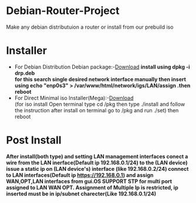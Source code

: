 # Debian-Router-Project
Make any debian distributuion a router or install from our prebuild iso

# Installer
<ul>
 <li>For Debian Distribution Debian package:-<a href="https://github.com/sounakkar/Debian-Router-Project/blob/main/DEBIAN/drp.deb?raw=true">Download</a>
 <strong>install using dpkg -i drp.deb <br>for this search single desired network interface manually then insert using echo "enp0s3" > /var/www/html/network/igs/LAN/assign .then reboot</strong>
 </li>
 <li>For Direct Minimal iso Installer(Mega):-<a href="https://mega.nz/file/YVFxDSja#DZiwNc6X2EyG_WrdaehNCebAInY5StXigm4ObWf3I9Q">Download</a> <br> (for iso install Open terminal type cd /pkg then type ./install and follow the instruction after install on terminal go to /pkg and run ./set) then reboot </li>
  </ul>

# Post Install
 <strong>After install(both type) and setting LAN management interfaces conect a wire from the LAN inerface(Default ip 192.168.0.1/24) to the (LAN device) issue a static ip on (LAN device's) interface (like 192.168.0.2/24) connect to LAN  interfaces(Default ip https://192.168.0.1)  and assign WAN,OPT,LAN interfaces from gui.OS SUPPORT STP for multi port assigned to LAN WAN OPT. Assignment of Multiple Ip is restricted, ip inserted must be in ip/subnet charecter(Like 192.168.0.1/24)  </strong>
